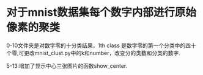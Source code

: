 # 对于mnist数据集每个数字内部进行原始像素的聚类

0-10文件夹是对数字零的十分类结果，1th class 是数字零的第一个分类中的四十个零,可更改mnist_clust.py中的k和number，改变分的类数和分类的数字.

5-13:增加了显示中心三张图片的函数show_center.
